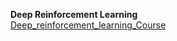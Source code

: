 **Deep Reinforcement Learning**                                                                                                  
[Deep_reinforcement_learning_Course](https://github.com/simoninithomas/Deep_reinforcement_learning_Course)                                 


